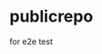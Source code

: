 # publicrepo
for e2e test












































































































































































































































































































































































































































































































































































































































































































































































































































































































































































































































































































































































































































































































































































































































































































































































































































































































































































































































































































































































































































































































































































































































































































































































































































































































































































































































































































































































